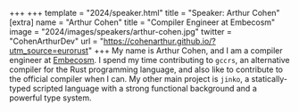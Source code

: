 +++
+++
template = "2024/speaker.html"
title = "Speaker: Arthur Cohen"
[extra]
  name = "Arthur Cohen"
  title = "Compiler Engineer at Embecosm"
  image = "2024/images/speakers/arthur-cohen.jpg"
  twitter = "CohenArthurDev"
  url = "https://cohenarthur.github.io/?utm_source=eurorust"
+++
My name is Arthur Cohen, and I am a compiler engineer at [Embecosm](https://www.embecosm.com/?utm_source=eurorust). I spend my time contributing to `gccrs`, an alternative compiler for the Rust programming language, and also like to contribute to the official compiler when I can. My other main project is `jinko`, a statically-typed scripted language with a strong functional background and a powerful type system.